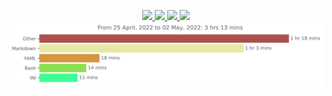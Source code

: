<p align="center">
  <a href="https://artifacthub.io/packages/search?repo=nicholaswilde">
    <img src="https://img.shields.io/endpoint?url=https://artifacthub.io/badge/repository/nicholaswilde&style=for-the-badge" />
  </a>
  <a href="https://hub.docker.com/u/nicholaswilde">
    <img src="https://img.shields.io/static/v1.svg?color=384d54&labelColor=0db7ed&logoColor=ffffff&label=Docker%20Hub&message=nicholaswilde&logo=docker&style=for-the-badge" />
  </a>
  <a href="https://quay.io/user/nicholaswilde">
    <img src="https://img.shields.io/static/v1.svg?color=AAAAAA&labelColor=EE0000&logoColor=ffffff&label=Quay&message=nicholaswilde&logo=red%20hat&style=for-the-badge" />
  </a>
  <img src="https://github-readme-stats.vercel.app/api?username=nicholaswilde&show_icons=true&theme=dark&count_private=true&hide=stars" />
  <a href="https://wakatime.com/@nicholaswilde">
  <img
     src="https://github.com/nicholaswilde/nicholaswilde/blob/main/images/stat.svg"
     alt="Avinal WakaTime Activity"
  />
  </a>
</p>
